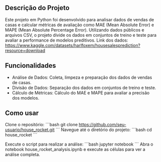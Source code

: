 ## Descrição do Projeto
Este projeto em Python foi desenvolvido para analisar dados de vendas de casas e calcular métricas de avaliação como MAE (Mean Absolute Error) e MAPE (Mean Absolute Percentage Error). Utilizando dados públicos e arquivos CSV, o projeto divide os dados em conjuntos de treino e teste para avaliar a performance de modelos preditivos. 
Link dos dados: https://www.kaggle.com/datasets/harlfoxem/housesalesprediction?resource=download

## Funcionalidades
- Análise de Dados: Coleta, limpeza e preparação dos dados de vendas de casas.
- Divisão de Dados: Separação dos dados em conjuntos de treino e teste.
- Cálculo de Métricas: Cálculo do MAE e MAPE para avaliar a precisão dos modelos.

## Como usar
Clone o repositório:
´´´bash
git clone https://github.com/seu-usuario/house_rocket.git
´´´
Navegue até o diretório do projeto:
´´´bash
cd house_rocket
´´´

Execute o script para realizar a análise:
´´´bash
jupyter notebook
´´´
Abra o notebook house_rocket_analysis.ipynb e execute as células para ver a análise completa.
